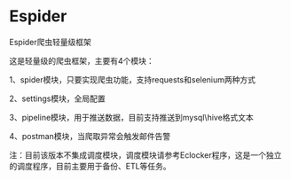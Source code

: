 # Espider

Espider爬虫轻量级框架


这是轻量级的爬虫框架，主要有4个模块：

1、spider模块，只要实现爬虫功能，支持requests和selenium两种方式

2、settings模块，全局配置

3、pipeline模块，用于推送数据，目前支持推送到mysql\hive格式文本

4、postman模块，当爬取异常会触发邮件告警


注：目前该版本不集成调度模块，调度模块请参考Eclocker程序，这是一个独立的调度程序，目前主要用于备份、ETL等任务。

